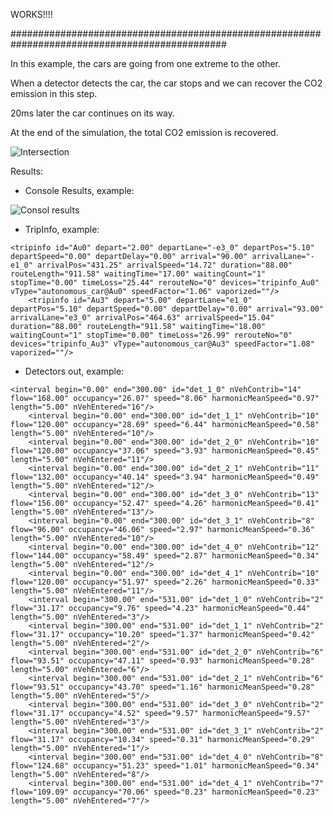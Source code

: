 WORKS!!!!

###############################################################################################

In this example, the cars are going from one extreme to the other. 


When a detector detects the car, the car stops and we can recover the CO2 emission in this step. 


20ms later the car continues on its way.


At the end of the simulation, the total CO2 emission is recovered.

![Intersection](https://raw.githubusercontent.com/sandruskyi/SUMO_DEMOS/master/Intersections_Emissions_TraCI/Intersections_vel0_TraCI/image1.PNG)

Results: 

- Console Results, example: 

![Consol results](https://raw.githubusercontent.com/sandruskyi/SUMO_DEMOS/master/Intersections_Emissions_TraCI/Intersections_vel0_TraCI/image2.PNG)


- TripInfo, example: 
```
<tripinfo id="Au0" depart="2.00" departLane="-e3_0" departPos="5.10" departSpeed="0.00" departDelay="0.00" arrival="90.00" arrivalLane="-e1_0" arrivalPos="431.25" arrivalSpeed="14.72" duration="88.00" routeLength="911.58" waitingTime="17.00" waitingCount="1" stopTime="0.00" timeLoss="25.44" rerouteNo="0" devices="tripinfo_Au0" vType="autonomous_car@Au0" speedFactor="1.06" vaporized=""/>
    <tripinfo id="Au3" depart="5.00" departLane="e1_0" departPos="5.10" departSpeed="0.00" departDelay="0.00" arrival="93.00" arrivalLane="e3_0" arrivalPos="464.63" arrivalSpeed="15.04" duration="88.00" routeLength="911.58" waitingTime="18.00" waitingCount="1" stopTime="0.00" timeLoss="26.99" rerouteNo="0" devices="tripinfo_Au3" vType="autonomous_car@Au3" speedFactor="1.08" vaporized=""/>
```
    
- Detectors out, example: 
```
<interval begin="0.00" end="300.00" id="det_1_0" nVehContrib="14" flow="168.00" occupancy="26.07" speed="8.06" harmonicMeanSpeed="0.97" length="5.00" nVehEntered="16"/>
    <interval begin="0.00" end="300.00" id="det_1_1" nVehContrib="10" flow="120.00" occupancy="28.69" speed="6.44" harmonicMeanSpeed="0.58" length="5.00" nVehEntered="10"/>
    <interval begin="0.00" end="300.00" id="det_2_0" nVehContrib="10" flow="120.00" occupancy="37.06" speed="3.93" harmonicMeanSpeed="0.45" length="5.00" nVehEntered="11"/>
    <interval begin="0.00" end="300.00" id="det_2_1" nVehContrib="11" flow="132.00" occupancy="40.14" speed="3.94" harmonicMeanSpeed="0.49" length="5.00" nVehEntered="12"/>
    <interval begin="0.00" end="300.00" id="det_3_0" nVehContrib="13" flow="156.00" occupancy="52.47" speed="4.26" harmonicMeanSpeed="0.41" length="5.00" nVehEntered="13"/>
    <interval begin="0.00" end="300.00" id="det_3_1" nVehContrib="8" flow="96.00" occupancy="46.06" speed="2.97" harmonicMeanSpeed="0.36" length="5.00" nVehEntered="10"/>
    <interval begin="0.00" end="300.00" id="det_4_0" nVehContrib="12" flow="144.00" occupancy="58.49" speed="2.87" harmonicMeanSpeed="0.34" length="5.00" nVehEntered="12"/>
    <interval begin="0.00" end="300.00" id="det_4_1" nVehContrib="10" flow="120.00" occupancy="51.97" speed="2.26" harmonicMeanSpeed="0.33" length="5.00" nVehEntered="11"/>
    <interval begin="300.00" end="531.00" id="det_1_0" nVehContrib="2" flow="31.17" occupancy="9.76" speed="4.23" harmonicMeanSpeed="0.44" length="5.00" nVehEntered="3"/>
    <interval begin="300.00" end="531.00" id="det_1_1" nVehContrib="2" flow="31.17" occupancy="10.20" speed="1.37" harmonicMeanSpeed="0.42" length="5.00" nVehEntered="2"/>
    <interval begin="300.00" end="531.00" id="det_2_0" nVehContrib="6" flow="93.51" occupancy="47.11" speed="0.93" harmonicMeanSpeed="0.28" length="5.00" nVehEntered="6"/>
    <interval begin="300.00" end="531.00" id="det_2_1" nVehContrib="6" flow="93.51" occupancy="43.70" speed="1.16" harmonicMeanSpeed="0.28" length="5.00" nVehEntered="5"/>
    <interval begin="300.00" end="531.00" id="det_3_0" nVehContrib="2" flow="31.17" occupancy="4.52" speed="9.57" harmonicMeanSpeed="9.57" length="5.00" nVehEntered="3"/>
    <interval begin="300.00" end="531.00" id="det_3_1" nVehContrib="2" flow="31.17" occupancy="10.34" speed="0.31" harmonicMeanSpeed="0.29" length="5.00" nVehEntered="1"/>
    <interval begin="300.00" end="531.00" id="det_4_0" nVehContrib="8" flow="124.68" occupancy="51.23" speed="1.01" harmonicMeanSpeed="0.34" length="5.00" nVehEntered="8"/>
    <interval begin="300.00" end="531.00" id="det_4_1" nVehContrib="7" flow="109.09" occupancy="70.06" speed="0.23" harmonicMeanSpeed="0.23" length="5.00" nVehEntered="7"/>
```

    

    


